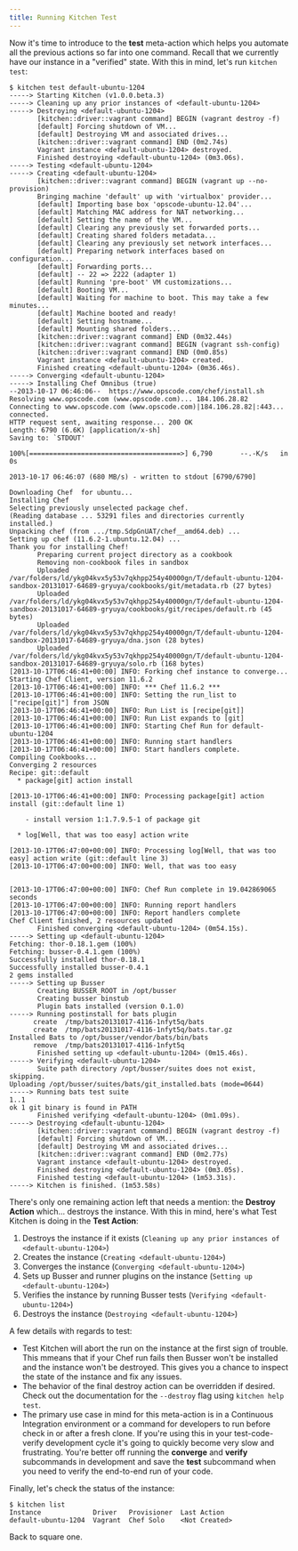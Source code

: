 ```yaml
---
title: Running Kitchen Test
---
```


Now it's time to introduce to the **test** meta-action which helps you automate all the previous actions so far into one command. Recall that we currently have our instance in a "verified" state. With this in mind, let's run `kitchen test`:

~~~
$ kitchen test default-ubuntu-1204
-----> Starting Kitchen (v1.0.0.beta.3)
-----> Cleaning up any prior instances of <default-ubuntu-1204>
-----> Destroying <default-ubuntu-1204>
       [kitchen::driver::vagrant command] BEGIN (vagrant destroy -f)
       [default] Forcing shutdown of VM...
       [default] Destroying VM and associated drives...
       [kitchen::driver::vagrant command] END (0m2.74s)
       Vagrant instance <default-ubuntu-1204> destroyed.
       Finished destroying <default-ubuntu-1204> (0m3.06s).
-----> Testing <default-ubuntu-1204>
-----> Creating <default-ubuntu-1204>
       [kitchen::driver::vagrant command] BEGIN (vagrant up --no-provision)
       Bringing machine 'default' up with 'virtualbox' provider...
       [default] Importing base box 'opscode-ubuntu-12.04'...
       [default] Matching MAC address for NAT networking...
       [default] Setting the name of the VM...
       [default] Clearing any previously set forwarded ports...
       [default] Creating shared folders metadata...
       [default] Clearing any previously set network interfaces...
       [default] Preparing network interfaces based on configuration...
       [default] Forwarding ports...
       [default] -- 22 => 2222 (adapter 1)
       [default] Running 'pre-boot' VM customizations...
       [default] Booting VM...
       [default] Waiting for machine to boot. This may take a few minutes...
       [default] Machine booted and ready!
       [default] Setting hostname...
       [default] Mounting shared folders...
       [kitchen::driver::vagrant command] END (0m32.44s)
       [kitchen::driver::vagrant command] BEGIN (vagrant ssh-config)
       [kitchen::driver::vagrant command] END (0m0.85s)
       Vagrant instance <default-ubuntu-1204> created.
       Finished creating <default-ubuntu-1204> (0m36.46s).
-----> Converging <default-ubuntu-1204>
-----> Installing Chef Omnibus (true)
--2013-10-17 06:46:06--  https://www.opscode.com/chef/install.sh
Resolving www.opscode.com (www.opscode.com)... 184.106.28.82
Connecting to www.opscode.com (www.opscode.com)|184.106.28.82|:443... connected.
HTTP request sent, awaiting response... 200 OK
Length: 6790 (6.6K) [application/x-sh]
Saving to: `STDOUT'

100%[======================================>] 6,790       --.-K/s   in 0s

2013-10-17 06:46:07 (680 MB/s) - written to stdout [6790/6790]

Downloading Chef  for ubuntu...
Installing Chef
Selecting previously unselected package chef.
(Reading database ... 53291 files and directories currently installed.)
Unpacking chef (from .../tmp.SdpGnUAT/chef__amd64.deb) ...
Setting up chef (11.6.2-1.ubuntu.12.04) ...
Thank you for installing Chef!
       Preparing current project directory as a cookbook
       Removing non-cookbook files in sandbox
       Uploaded /var/folders/ld/ykg04kvx5y53v7qkhpp254y40000gn/T/default-ubuntu-1204-sandbox-20131017-64689-gryuya/cookbooks/git/metadata.rb (27 bytes)
       Uploaded /var/folders/ld/ykg04kvx5y53v7qkhpp254y40000gn/T/default-ubuntu-1204-sandbox-20131017-64689-gryuya/cookbooks/git/recipes/default.rb (45 bytes)
       Uploaded /var/folders/ld/ykg04kvx5y53v7qkhpp254y40000gn/T/default-ubuntu-1204-sandbox-20131017-64689-gryuya/dna.json (28 bytes)
       Uploaded /var/folders/ld/ykg04kvx5y53v7qkhpp254y40000gn/T/default-ubuntu-1204-sandbox-20131017-64689-gryuya/solo.rb (168 bytes)
[2013-10-17T06:46:41+00:00] INFO: Forking chef instance to converge...
Starting Chef Client, version 11.6.2
[2013-10-17T06:46:41+00:00] INFO: *** Chef 11.6.2 ***
[2013-10-17T06:46:41+00:00] INFO: Setting the run_list to ["recipe[git]"] from JSON
[2013-10-17T06:46:41+00:00] INFO: Run List is [recipe[git]]
[2013-10-17T06:46:41+00:00] INFO: Run List expands to [git]
[2013-10-17T06:46:41+00:00] INFO: Starting Chef Run for default-ubuntu-1204
[2013-10-17T06:46:41+00:00] INFO: Running start handlers
[2013-10-17T06:46:41+00:00] INFO: Start handlers complete.
Compiling Cookbooks...
Converging 2 resources
Recipe: git::default
  * package[git] action install

[2013-10-17T06:46:41+00:00] INFO: Processing package[git] action install (git::default line 1)

    - install version 1:1.7.9.5-1 of package git

  * log[Well, that was too easy] action write

[2013-10-17T06:47:00+00:00] INFO: Processing log[Well, that was too easy] action write (git::default line 3)
[2013-10-17T06:47:00+00:00] INFO: Well, that was too easy


[2013-10-17T06:47:00+00:00] INFO: Chef Run complete in 19.042869065 seconds
[2013-10-17T06:47:00+00:00] INFO: Running report handlers
[2013-10-17T06:47:00+00:00] INFO: Report handlers complete
Chef Client finished, 2 resources updated
       Finished converging <default-ubuntu-1204> (0m54.15s).
-----> Setting up <default-ubuntu-1204>
Fetching: thor-0.18.1.gem (100%)
Fetching: busser-0.4.1.gem (100%)
Successfully installed thor-0.18.1
Successfully installed busser-0.4.1
2 gems installed
-----> Setting up Busser
       Creating BUSSER_ROOT in /opt/busser
       Creating busser binstub
       Plugin bats installed (version 0.1.0)
-----> Running postinstall for bats plugin
      create  /tmp/bats20131017-4116-1nfyt5q/bats
      create  /tmp/bats20131017-4116-1nfyt5q/bats.tar.gz
Installed Bats to /opt/busser/vendor/bats/bin/bats
      remove  /tmp/bats20131017-4116-1nfyt5q
       Finished setting up <default-ubuntu-1204> (0m15.46s).
-----> Verifying <default-ubuntu-1204>
       Suite path directory /opt/busser/suites does not exist, skipping.
Uploading /opt/busser/suites/bats/git_installed.bats (mode=0644)
-----> Running bats test suite
1..1
ok 1 git binary is found in PATH
       Finished verifying <default-ubuntu-1204> (0m1.09s).
-----> Destroying <default-ubuntu-1204>
       [kitchen::driver::vagrant command] BEGIN (vagrant destroy -f)
       [default] Forcing shutdown of VM...
       [default] Destroying VM and associated drives...
       [kitchen::driver::vagrant command] END (0m2.77s)
       Vagrant instance <default-ubuntu-1204> destroyed.
       Finished destroying <default-ubuntu-1204> (0m3.05s).
       Finished testing <default-ubuntu-1204> (1m53.31s).
-----> Kitchen is finished. (1m53.58s)
~~~

There's only one remaining action left that needs a mention: the **Destroy Action** which... destroys the instance. With this in mind, here's what Test Kitchen is doing in the **Test Action**:

1. Destroys the instance if it exists (`Cleaning up any prior instances of <default-ubuntu-1204>`)
2. Creates the instance (`Creating <default-ubuntu-1204>`)
3. Converges the instance (`Converging <default-ubuntu-1204>`)
4. Sets up Busser and runner plugins on the instance (`Setting up <default-ubuntu-1204>`)
5. Verifies the instance by running Busser tests (`Verifying <default-ubuntu-1204>`)
6. Destroys the instance (`Destroying <default-ubuntu-1204>`)

A few details with regards to test:

* Test Kitchen will abort the run on the instance at the first sign of trouble. This mmeans that if your Chef run fails then Busser won't be installed and the instance won't be destroyed. This gives you a chance to inspect the state of the instance and fix any issues.
* The behavior of the final destroy action can be overridden if desired. Check out the documentation for the `--destroy` flag using `kitchen help test`.
* The primary use case in mind for this meta-action is in a Continuous Integration environment or a command for developers to run before check in or after a fresh clone. If you're using this in your test-code-verify development cycle it's going to quickly become very slow and frustrating. You're better off running the **converge** and **verify** subcommands in development and save the **test** subcommand when you need to verify the end-to-end run of your code.

Finally, let's check the status of the instance:

~~~
$ kitchen list
Instance             Driver   Provisioner  Last Action
default-ubuntu-1204  Vagrant  Chef Solo    <Not Created>
~~~

Back to square one.
